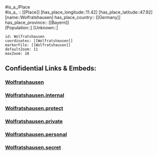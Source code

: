 ﻿---
location: [47.92,11.42] 
mapzoom: [7,12] 
mapmarker: city 
type: City
tags:
- geo/City


SpocWebEntityId: 35683
isDeleted: false
confidential: public

---
#is_a_/Place  
#is_a_ :: [[Place]] 
[has_place_longitude::11.42] 
[has_place_latitude::47.92] 
[name::Wolfratshausen] 
has_place_country:: [[Germany]]  
has_place_province:: [[Bayern]]  
[Population::] 
[Unknown::] 


```leaflet
id: Wolfratshausen
coordinates: [[Wolfratshausen]] 
markerFile: [[Wolfratshausen]] 
defaultZoom: 11 
maxZoom: 18
```


## Confidential Links & Embeds: 

### [Wolfratshausen](/_public/Earth/Continent/Europe/Europe~Central/Germany/Germany~West/Bayern/counties~Bayern/Bad_Tölz-Wolfratshausen/cities~Tölz/Wolfratshausen.md) 

### [Wolfratshausen.internal](/_internal/Earth/Continent/Europe/Europe~Central/Germany/Germany~West/Bayern/counties~Bayern/Bad_Tölz-Wolfratshausen/cities~Tölz/Wolfratshausen.internal.md) 

### [Wolfratshausen.protect](/_protect/Earth/Continent/Europe/Europe~Central/Germany/Germany~West/Bayern/counties~Bayern/Bad_Tölz-Wolfratshausen/cities~Tölz/Wolfratshausen.protect.md) 

### [Wolfratshausen.private](/_private/Earth/Continent/Europe/Europe~Central/Germany/Germany~West/Bayern/counties~Bayern/Bad_Tölz-Wolfratshausen/cities~Tölz/Wolfratshausen.private.md) 

### [Wolfratshausen.personal](/_personal/Earth/Continent/Europe/Europe~Central/Germany/Germany~West/Bayern/counties~Bayern/Bad_Tölz-Wolfratshausen/cities~Tölz/Wolfratshausen.personal.md) 

### [Wolfratshausen.secret](/_secret/Earth/Continent/Europe/Europe~Central/Germany/Germany~West/Bayern/counties~Bayern/Bad_Tölz-Wolfratshausen/cities~Tölz/Wolfratshausen.secret.md) 
